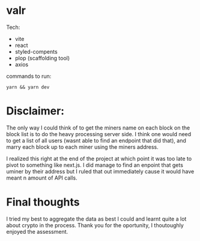 # valr
Tech:
- vite
- react
- styled-compents
- plop (scaffolding tool)
- axios

commands to run:

`yarn && yarn dev`

# Disclaimer:
The only way I could think of to get the miners name on each block on the block list is to do the heavy processing server side. I think one would need to get a list of all users (wasnt able to find an endpoint that did that), and marry each block up to each miner using the miners address.

I realized this right at the end of the project at which point it was too late to pivot to something like next.js. 
I did manage to find an enpoint that gets uminer by their address but I ruled that out immediately cause it would have meant n amount of API calls.


# Final thoughts
I tried my best to aggregate the data as best I could and learnt quite a lot about crypto in the process. Thank you for the oportunity, I thoutoughly enjoyed the assessment.
